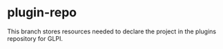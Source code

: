 # plugin-repo

This branch stores resources needed to declare the project in the plugins repository for GLPI.
